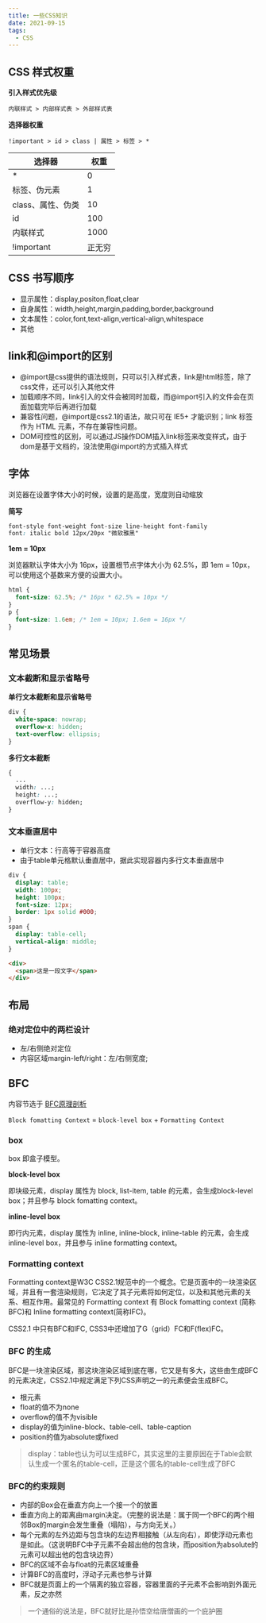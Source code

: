 ```yaml
---
title: 一些CSS知识
date: 2021-09-15
tags:
  - CSS
---
```


## CSS 样式权重

**引入样式优先级**

```text
内联样式 > 内部样式表 > 外部样式表
```

**选择器权重**

```text
!important > id > class | 属性 > 标签 > *
```

| 选择器            | 权重   |
|------------------|--------|
| *                | 0      |
| 标签、伪元素       | 1      |
| class、属性、伪类  | 10     |
| id               | 100    |
| 内联样式          | 1000   |
| !important       | 正无穷  |


## CSS 书写顺序

- 显示属性：display,positon,float,clear
- 自身属性：width,height,margin,padding,border,background
- 文本属性：color,font,text-align,vertical-align,whitespace
- 其他

## link和@import的区别

- @import是css提供的语法规则，只可以引入样式表，link是html标签，除了css文件，还可以引入其他文件
- 加载顺序不同，link引入的文件会被同时加载，而@import引入的文件会在页面加载完毕后再进行加载
- 兼容性问题，@import是css2.1的语法，故只可在 IE5+ 才能识别；link 标签作为 HTML 元素，不存在兼容性问题。
- DOM可控性的区别，可以通过JS操作DOM插入link标签来改变样式，由于dom是基于文档的，没法使用@import的方式插入样式

## 字体

浏览器在设置字体大小的时候，设置的是高度，宽度则自动缩放

**简写**

```css
font-style font-weight font-size line-height font-family
font: italic bold 12px/20px "微软雅黑"
```

**1em = 10px**

浏览器默认字体大小为 16px，设置根节点字体大小为 62.5%，即 1em = 10px，可以使用这个基数来方便的设置大小。

```css
html {
  font-size: 62.5%; /* 16px * 62.5% = 10px */
}
p {
  font-size: 1.6em; /* 1em = 10px; 1.6em = 16px */
}
```

## 常见场景

### 文本截断和显示省略号

**单行文本截断和显示省略号**

```css
div {
  white-space: nowrap;
  overflow-x: hidden;
  text-overflow: ellipsis;
}
```

**多行文本截断**

```css
{
  ...
  width: ...;
  height: ...;
  overflow-y: hidden;
}
```

### 文本垂直居中

- 单行文本：行高等于容器高度
- 由于table单元格默认垂直居中，据此实现容器内多行文本垂直居中

```css
div {
  display: table;
  width: 100px;
  height: 100px;
  font-size: 12px;
  border: 1px solid #000;
}
span {
  display: table-cell;
  vertical-align: middle;
}
```

```html
<div>
  <span>这是一段文字</span>
</div>
```

## 布局

### 绝对定位中的两栏设计

- 左/右侧绝对定位
- 内容区域margin-left/right：左/右侧宽度;

## BFC

内容节选于 [BFC原理剖析](https://juejin.cn/post/6844903496970420237?searchId=20231127232100DB2EB842883ABF174E2E)

`Block fomatting Context` = `block-level box` + `Formatting Context`

### box

box 即盒子模型。

**block-level box**

即块级元素，display 属性为 block, list-item, table 的元素，会生成block-level box；并且参与 block fomatting context。

**inline-level box**

即行内元素，display 属性为 inline, inline-block, inline-table 的元素，会生成 inline-level box，并且参与 inline formatting context。

### Formatting context

Formatting context是W3C CSS2.1规范中的一个概念。它是页面中的一块渲染区域，并且有一套渲染规则，它决定了其子元素将如何定位，以及和其他元素的关系、相互作用。最常见的 Formatting context 有 Block fomatting context (简称BFC)和 Inline formatting context(简称IFC)。

CSS2.1 中只有BFC和IFC, CSS3中还增加了G（grid）FC和F(flex)FC。

### BFC 的生成

BFC是一块渲染区域，那这块渲染区域到底在哪，它又是有多大，这些由生成BFC的元素决定，CSS2.1中规定满足下列CSS声明之一的元素便会生成BFC。

- 根元素
- float的值不为none
- overflow的值不为visible
- display的值为inline-block、table-cell、table-caption 　
- position的值为absolute或fixed

> display：table也认为可以生成BFC，其实这里的主要原因在于Table会默认生成一个匿名的table-cell，正是这个匿名的table-cell生成了BFC

### BFC的约束规则

- 内部的Box会在垂直方向上一个接一个的放置
- 垂直方向上的距离由margin决定。（完整的说法是：属于同一个BFC的两个相邻Box的margin会发生重叠（塌陷），与方向无关。）
- 每个元素的左外边距与包含块的左边界相接触（从左向右），即使浮动元素也是如此。（这说明BFC中子元素不会超出他的包含块，而position为absolute的元素可以超出他的包含块边界）
- BFC的区域不会与float的元素区域重叠
- 计算BFC的高度时，浮动子元素也参与计算
- BFC就是页面上的一个隔离的独立容器，容器里面的子元素不会影响到外面元素，反之亦然

> 一个通俗的说法是，BFC就好比是孙悟空给唐僧画的一个庇护圈
